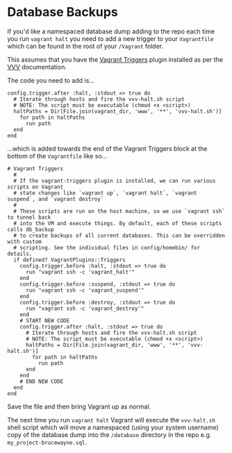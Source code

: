 # Database Backups

If you'd like a namespaced database dump adding to the repo each time you run `vagrant halt` you need to add a new trigger to your `Vagrantfile` which can be found in the root of your `/Vagrant` folder. 

This assumes that you have the [Vagrant Triggers](https://github.com/emyl/vagrant-triggers) plugin installed as per the [VVV](https://github.com/Varying-Vagrant-Vagrants/VVV) documentation.

The code you need to add is...

````
config.trigger.after :halt, :stdout => true do
  # Iterate through hosts and fire the vvv-halt.sh script
  # NOTE: The script must be executable (chmod +x <script>)
  haltPaths = Dir[File.join(vagrant_dir, 'www', '**', 'vvv-halt.sh')]
    for path in haltPaths
      run path
  end
end
````

...which is added towards the end of the Vagrant Triggers block at the bottom of the `Vagrantfile` like so...

````
# Vagrant Triggers
  #
  # If the vagrant-triggers plugin is installed, we can run various scripts on Vagrant
  # state changes like `vagrant up`, `vagrant halt`, `vagrant suspend`, and `vagrant destroy`
  #
  # These scripts are run on the host machine, so we use `vagrant ssh` to tunnel back
  # into the VM and execute things. By default, each of these scripts calls db_backup
  # to create backups of all current databases. This can be overridden with custom
  # scripting. See the individual files in config/homebin/ for details.
  if defined? VagrantPlugins::Triggers
    config.trigger.before :halt, :stdout => true do
      run "vagrant ssh -c 'vagrant_halt'"
    end
    config.trigger.before :suspend, :stdout => true do
      run "vagrant ssh -c 'vagrant_suspend'"
    end
    config.trigger.before :destroy, :stdout => true do
      run "vagrant ssh -c 'vagrant_destroy'"
    end
    # START NEW CODE
    config.trigger.after :halt, :stdout => true do
      # Iterate through hosts and fire the vvv-halt.sh script
      # NOTE: The script must be executable (chmod +x <script>)
      haltPaths = Dir[File.join(vagrant_dir, 'www', '**', 'vvv-halt.sh')]
        for path in haltPaths
          run path
      end
    end
    # END NEW CODE
  end
end
````

Save the file and then bring Vagrant up as normal. 

The next time you run `vagrant halt` Vagrant will execute the `vvv-halt.sh` shell script which will move a namespaced (using your system username) copy of the database dump into the `/database` directory in the repo e.g. `my_project-brucewayne.sql`.
